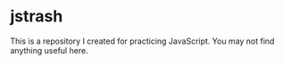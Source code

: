 # jstrash
This is a repository I created for practicing JavaScript. You may not find anything useful here.
